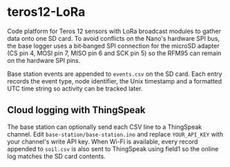 # teros12-LoRa
Code platform for Teros 12 sensors with LoRa broadcast modules to gather data onto
one SD card. To avoid conflicts on the Nano's hardware SPI bus, the base logger
uses a bit‑banged SPI connection for the microSD adapter (CS pin 4, MOSI pin 7,
MISO pin 6 and SCK pin 5) so the RFM95 can remain on the hardware SPI pins.

Base station events are appended to `events.csv` on the SD card. Each entry
records the event type, node identifier, the Unix timestamp and a formatted UTC
time string so activity can be tracked later.

## Cloud logging with ThingSpeak

The base station can optionally send each CSV line to a ThingSpeak channel.
Edit `base-station/base-station.ino` and replace `YOUR_API_KEY` with your
channel's write API key. When Wi-Fi is available, every record appended to
`soil.csv` is also sent to ThingSpeak using field1 so the online log matches the
SD card contents.

